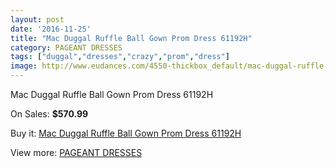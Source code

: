 ```yaml
---
layout: post
date: '2016-11-25'
title: "Mac Duggal Ruffle Ball Gown Prom Dress 61192H"
category: PAGEANT DRESSES
tags: ["duggal","dresses","crazy","prom","dress"]
image: http://www.eudances.com/4550-thickbox_default/mac-duggal-ruffle-ball-gown-prom-dress-61192h.jpg
---
```

Mac Duggal Ruffle Ball Gown Prom Dress 61192H

On Sales: **$570.99**
<a href="https://www.eudances.com/en/pageant-dresses/1522-mac-duggal-ruffle-ball-gown-prom-dress-61192h.html"><amp-img layout="responsive" width="600" height="600" src="//www.eudances.com/4550-thickbox_default/mac-duggal-ruffle-ball-gown-prom-dress-61192h.jpg" alt="Mac Duggal Ruffle Ball Gown Prom Dress 61192H 0" /></a>
<a href="https://www.eudances.com/en/pageant-dresses/1522-mac-duggal-ruffle-ball-gown-prom-dress-61192h.html"><amp-img layout="responsive" width="600" height="600" src="//www.eudances.com/4551-thickbox_default/mac-duggal-ruffle-ball-gown-prom-dress-61192h.jpg" alt="Mac Duggal Ruffle Ball Gown Prom Dress 61192H 1" /></a>

Buy it: [Mac Duggal Ruffle Ball Gown Prom Dress 61192H](https://www.eudances.com/en/pageant-dresses/1522-mac-duggal-ruffle-ball-gown-prom-dress-61192h.html "Mac Duggal Ruffle Ball Gown Prom Dress 61192H")

View more: [PAGEANT DRESSES](https://www.eudances.com/en/16-pageant-dresses "PAGEANT DRESSES")